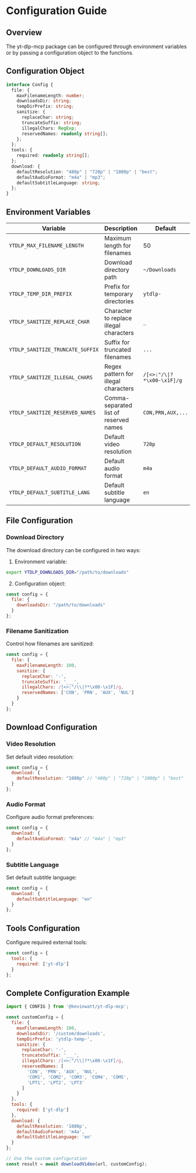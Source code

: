 # Configuration Guide

## Overview

The yt-dlp-mcp package can be configured through environment variables or by passing a configuration object to the functions.

## Configuration Object

```typescript
interface Config {
  file: {
    maxFilenameLength: number;
    downloadsDir: string;
    tempDirPrefix: string;
    sanitize: {
      replaceChar: string;
      truncateSuffix: string;
      illegalChars: RegExp;
      reservedNames: readonly string[];
    };
  };
  tools: {
    required: readonly string[];
  };
  download: {
    defaultResolution: "480p" | "720p" | "1080p" | "best";
    defaultAudioFormat: "m4a" | "mp3";
    defaultSubtitleLanguage: string;
  };
}
```

## Environment Variables

| Variable | Description | Default |
|----------|-------------|---------|
| `YTDLP_MAX_FILENAME_LENGTH` | Maximum length for filenames | 50 |
| `YTDLP_DOWNLOADS_DIR` | Download directory path | `~/Downloads` |
| `YTDLP_TEMP_DIR_PREFIX` | Prefix for temporary directories | `ytdlp-` |
| `YTDLP_SANITIZE_REPLACE_CHAR` | Character to replace illegal characters | `_` |
| `YTDLP_SANITIZE_TRUNCATE_SUFFIX` | Suffix for truncated filenames | `...` |
| `YTDLP_SANITIZE_ILLEGAL_CHARS` | Regex pattern for illegal characters | `/[<>:"/\\|?*\x00-\x1F]/g` |
| `YTDLP_SANITIZE_RESERVED_NAMES` | Comma-separated list of reserved names | `CON,PRN,AUX,...` |
| `YTDLP_DEFAULT_RESOLUTION` | Default video resolution | `720p` |
| `YTDLP_DEFAULT_AUDIO_FORMAT` | Default audio format | `m4a` |
| `YTDLP_DEFAULT_SUBTITLE_LANG` | Default subtitle language | `en` |

## File Configuration

### Download Directory

The download directory can be configured in two ways:

1. Environment variable:
```bash
export YTDLP_DOWNLOADS_DIR="/path/to/downloads"
```

2. Configuration object:
```javascript
const config = {
  file: {
    downloadsDir: "/path/to/downloads"
  }
};
```

### Filename Sanitization

Control how filenames are sanitized:

```javascript
const config = {
  file: {
    maxFilenameLength: 100,
    sanitize: {
      replaceChar: '-',
      truncateSuffix: '___',
      illegalChars: /[<>:"/\\|?*\x00-\x1F]/g,
      reservedNames: ['CON', 'PRN', 'AUX', 'NUL']
    }
  }
};
```

## Download Configuration

### Video Resolution

Set default video resolution:

```javascript
const config = {
  download: {
    defaultResolution: "1080p" // "480p" | "720p" | "1080p" | "best"
  }
};
```

### Audio Format

Configure audio format preferences:

```javascript
const config = {
  download: {
    defaultAudioFormat: "m4a" // "m4a" | "mp3"
  }
};
```

### Subtitle Language

Set default subtitle language:

```javascript
const config = {
  download: {
    defaultSubtitleLanguage: "en"
  }
};
```

## Tools Configuration

Configure required external tools:

```javascript
const config = {
  tools: {
    required: ['yt-dlp']
  }
};
```

## Complete Configuration Example

```javascript
import { CONFIG } from '@kevinwatt/yt-dlp-mcp';

const customConfig = {
  file: {
    maxFilenameLength: 100,
    downloadsDir: '/custom/downloads',
    tempDirPrefix: 'ytdlp-temp-',
    sanitize: {
      replaceChar: '-',
      truncateSuffix: '___',
      illegalChars: /[<>:"/\\|?*\x00-\x1F]/g,
      reservedNames: [
        'CON', 'PRN', 'AUX', 'NUL',
        'COM1', 'COM2', 'COM3', 'COM4', 'COM5',
        'LPT1', 'LPT2', 'LPT3'
      ]
    }
  },
  tools: {
    required: ['yt-dlp']
  },
  download: {
    defaultResolution: '1080p',
    defaultAudioFormat: 'm4a',
    defaultSubtitleLanguage: 'en'
  }
};

// Use the custom configuration
const result = await downloadVideo(url, customConfig);
``` 
